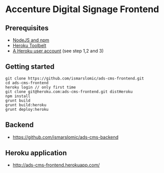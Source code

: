 # Accenture Digital Signage Frontend

## Prerequisites
* [NodeJS and npm](http://nodejs.org/download/)
* [Heroku Toolbelt](https://toolbelt.heroku.com/)
* [A Heroku user account](https://devcenter.heroku.com/articles/quickstart) (see step 1,2 and 3)


## Getting started
```
git clone https://github.com/ismarslomic/ads-cms-frontend.git
cd ads-cms-frontend
heroku login // only first time
git clone git@heroku.com:ads-cms-frontend.git distHeroku
npm install
grunt build
grunt build:heroku
grunt deploy:heroku
```

## Backend
* https://github.com/ismarslomic/ads-cms-backend

## Heroku application
* http://ads-cms-frontend.herokuapp.com/
